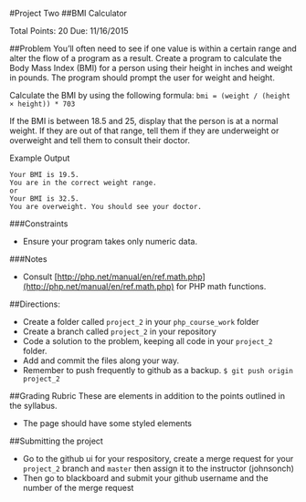 #Project Two
##BMI Calculator

Total Points: 20
Due: 11/16/2015

##Problem
You’ll often need to see if one value is within a certain range and alter the 
flow of a program as a result.  Create a program to calculate the Body Mass 
Index (BMI) for a person using their height in inches and weight in pounds. 
The program should prompt the user for weight and height.

Calculate the BMI by using the following formula:
```bmi = (weight / (height × height)) * 703```

If the BMI is between 18.5 and 25, display that the person is at a normal 
weight. If they are out of that range, tell them if they are underweight or 
overweight and tell them to consult their doctor.

Example Output
```
Your BMI is 19.5.
You are in the correct weight range.
or
Your BMI is 32.5.
You are overweight. You should see your doctor.
```
###Constraints
* Ensure your program takes only numeric data. 

###Notes
* Consult [http://php.net/manual/en/ref.math.php](http://php.net/manual/en/ref.math.php)
for PHP math functions.

##Directions:
* Create a folder called ```project_2``` in your ```php_course_work``` folder 
* Create a branch called ```project_2``` in your repository 
* Code a solution to the problem, keeping all code in your ```project_2``` folder.
* Add and commit the files along your way. 
* Remember to push frequently to github as a backup.
```$ git push origin project_2```

##Grading Rubric 
These are elements in addition to the points outlined in the syllabus.
* The page should have some styled elements

##Submitting the project
* Go to the github ui for your respository, create a merge request for your 
```project_2``` branch and ```master``` then assign it to the instructor (johnsonch) 
* Then go to blackboard and submit your github username and the number of the 
merge request
